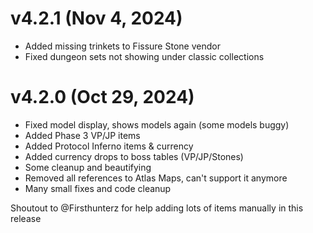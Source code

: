 # v4.2.1 (Nov 4, 2024)
- Added missing trinkets to Fissure Stone vendor
- Fixed dungeon sets not showing under classic collections

# v4.2.0 (Oct 29, 2024)
- Fixed model display, shows models again (some models buggy)
- Added Phase 3 VP/JP items
- Added Protocol Inferno items & currency
- Added currency drops to boss tables (VP/JP/Stones)
- Some cleanup and beautifying
- Removed all references to Atlas Maps, can't support it anymore
- Many small fixes and code cleanup

Shoutout to @Firsthunterz for help adding lots of items manually in this release
